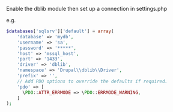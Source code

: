 Enable the dblib module then set up a connection in settings.php

e.g.

```php
$databases['sqlsrv']['default'] = array(
    'database' => 'mydb',
    'username' => 'sa',
    'password' => '*****',
    'host' => 'mssql_host',
    'port' => '1433',
    'driver' => 'dblib',
    'namespace' => 'Drupal\\dblib\\Driver',
    'prefix' => '',
    // Add PDO options to override the defaults if required.
    'pdo' => [
      \PDO::ATTR_ERRMODE => \PDO::ERRMODE_WARNING,
    ]
);
```
